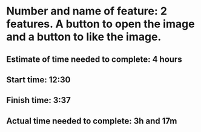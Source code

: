 # Number and name of feature: 2 features. A button to open the image and a button to like the image.

## Estimate of time needed to complete: 4 hours

## Start time: 12:30

## Finish time: 3:37

## Actual time needed to complete: 3h and 17m
